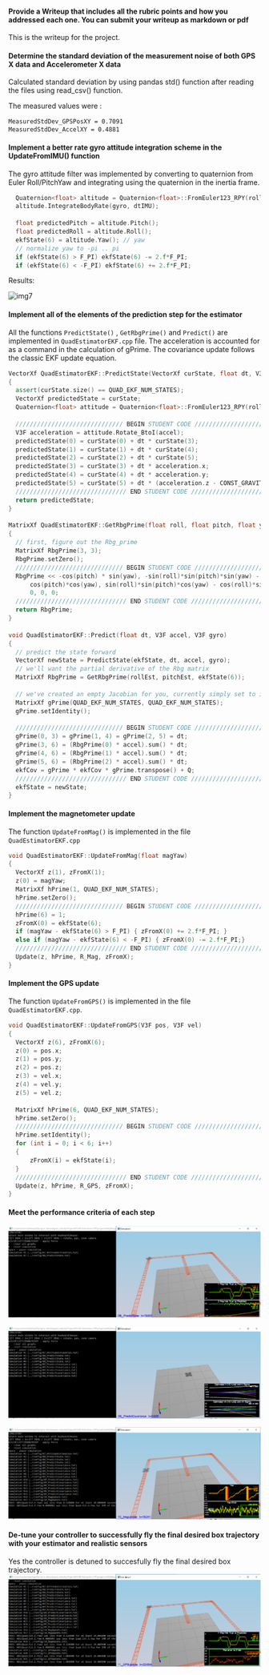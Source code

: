 #### Provide a Writeup that includes all the rubric points and how you addressed each one. You can submit your writeup as markdown or pdf

This is the writeup for the project.

#### Determine the standard deviation of the measurement noise of both GPS X data and Accelerometer X data

Calculated standard deviation by using pandas std() function after reading the files using read_csv() function.

The measured values were :
```
MeasuredStdDev_GPSPosXY = 0.7091
MeasuredStdDev_AccelXY = 0.4881
```


#### Implement a better rate gyro attitude integration scheme in the UpdateFromIMU() function

The gyro attitude filter was implemented by converting to quaternion from Euler Roll/PitchYaw and integrating using the quaternion in the inertia frame.

```c++
  Quaternion<float> altitude = Quaternion<float>::FromEuler123_RPY(rollEst, pitchEst, ekfState(6));
  altitude.IntegrateBodyRate(gyro, dtIMU);

  float predictedPitch = altitude.Pitch();
  float predictedRoll = altitude.Roll();
  ekfState(6) = altitude.Yaw();	// yaw
  // normalize yaw to -pi .. pi
  if (ekfState(6) > F_PI) ekfState(6) -= 2.f*F_PI;
  if (ekfState(6) < -F_PI) ekfState(6) += 2.f*F_PI;
```

Results:

![img7](images/image1.png)

#### Implement all of the elements of the prediction step for the estimator

All the  functions `PredictState()` , `GetRbgPrime()` and `Predict()` are implemented in `QuadEstimatorEKF.cpp` file.
The acceleration is accounted for as a command in the calculation of gPrime. 
The covariance update follows the classic EKF update equation.

```c++
VectorXf QuadEstimatorEKF::PredictState(VectorXf curState, float dt, V3F accel, V3F gyro)
{
  assert(curState.size() == QUAD_EKF_NUM_STATES);
  VectorXf predictedState = curState;
  Quaternion<float> attitude = Quaternion<float>::FromEuler123_RPY(rollEst, pitchEst, curState(6));

  ////////////////////////////// BEGIN STUDENT CODE ///////////////////////////
  V3F acceleration = attitude.Rotate_BtoI(accel);
  predictedState(0) = curState(0) + dt * curState(3);
  predictedState(1) = curState(1) + dt * curState(4);
  predictedState(2) = curState(2) + dt * curState(5);
  predictedState(3) = curState(3) + dt * acceleration.x;
  predictedState(4) = curState(4) + dt * acceleration.y;
  predictedState(5) = curState(5) + dt * (acceleration.z - CONST_GRAVITY);
  /////////////////////////////// END STUDENT CODE ////////////////////////////
  return predictedState;
}

MatrixXf QuadEstimatorEKF::GetRbgPrime(float roll, float pitch, float yaw)
{
  // first, figure out the Rbg_prime
  MatrixXf RbgPrime(3, 3);
  RbgPrime.setZero();
  ////////////////////////////// BEGIN STUDENT CODE ///////////////////////////
  RbgPrime << -cos(pitch) * sin(yaw), -sin(roll)*sin(pitch)*sin(yaw) - cos(pitch)*cos(yaw), -cos(roll)*sin(pitch)*sin(yaw) + sin(roll)*cos(yaw),
	  cos(pitch)*cos(yaw), sin(roll)*sin(pitch)*cos(yaw) - cos(roll)*sin(yaw), cos(roll)*sin(pitch)*cos(yaw) + sin(roll)*sin(yaw),
	  0, 0, 0;
  /////////////////////////////// END STUDENT CODE ////////////////////////////
  return RbgPrime;
}

void QuadEstimatorEKF::Predict(float dt, V3F accel, V3F gyro)
{
  // predict the state forward
  VectorXf newState = PredictState(ekfState, dt, accel, gyro);
  // we'll want the partial derivative of the Rbg matrix
  MatrixXf RbgPrime = GetRbgPrime(rollEst, pitchEst, ekfState(6));

  // we've created an empty Jacobian for you, currently simply set to identity
  MatrixXf gPrime(QUAD_EKF_NUM_STATES, QUAD_EKF_NUM_STATES);
  gPrime.setIdentity();

  ////////////////////////////// BEGIN STUDENT CODE ///////////////////////////
  gPrime(0, 3) = gPrime(1, 4) = gPrime(2, 5) = dt;
  gPrime(3, 6) = (RbgPrime(0) * accel).sum() * dt;
  gPrime(4, 6) = (RbgPrime(1) * accel).sum() * dt;
  gPrime(5, 6) = (RbgPrime(2) * accel).sum() * dt;
  ekfCov = gPrime * ekfCov * gPrime.transpose() + Q;
  /////////////////////////////// END STUDENT CODE ////////////////////////////
  ekfState = newState;
}
```

#### Implement the magnetometer update

The function `UpdateFromMag()` is implemented in the file `QuadEstimatorEKF.cpp`

```c++
void QuadEstimatorEKF::UpdateFromMag(float magYaw)
{
  VectorXf z(1), zFromX(1);
  z(0) = magYaw;
  MatrixXf hPrime(1, QUAD_EKF_NUM_STATES);
  hPrime.setZero();
  ////////////////////////////// BEGIN STUDENT CODE ///////////////////////////
  hPrime(6) = 1;
  zFromX(0) = ekfState(6);
  if (magYaw - ekfState(6) > F_PI) { zFromX(0) += 2.f*F_PI; }
  else if (magYaw - ekfState(6) < -F_PI) { zFromX(0) -= 2.f*F_PI;}
  /////////////////////////////// END STUDENT CODE ////////////////////////////
  Update(z, hPrime, R_Mag, zFromX);
}
```

#### Implement the GPS update

The function `UpdateFromGPS()` is implemented in the file `QuadEstimatorEKF.cpp`.

```c++
void QuadEstimatorEKF::UpdateFromGPS(V3F pos, V3F vel)
{
  VectorXf z(6), zFromX(6);
  z(0) = pos.x;
  z(1) = pos.y;
  z(2) = pos.z;
  z(3) = vel.x;
  z(4) = vel.y;
  z(5) = vel.z;

  MatrixXf hPrime(6, QUAD_EKF_NUM_STATES);
  hPrime.setZero();
  ////////////////////////////// BEGIN STUDENT CODE ///////////////////////////
  hPrime.setIdentity();
  for (int i = 0; i < 6; i++)
  {
	  zFromX(i) = ekfState(i);
  }
  /////////////////////////////// END STUDENT CODE ////////////////////////////
  Update(z, hPrime, R_GPS, zFromX);
}
```

#### Meet the performance criteria of each step


![img8](images/image8.png)

![img9](images/image9.png)

![img10](images/image10.png)



#### De-tune your controller to successfully fly the final desired box trajectory with your estimator and realistic sensors

Yes the controller is detuned to succesfully fly the final desired box trajectory.
![img11](images/image11.png)